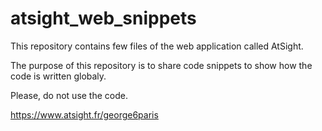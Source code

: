 # atsight_web_snippets
This repository contains few files of the web application called AtSight.

The purpose of this repository is to share code snippets to show how the code is written globaly.

Please, do not use the code.


https://www.atsight.fr/george6paris
